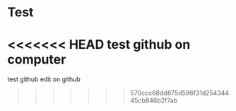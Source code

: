 # Test
<<<<<<< HEAD
test github on computer
=======
test github
edit on github
>>>>>>> 570ccc68dd875d596f31d25434445cb846b2f7ab

